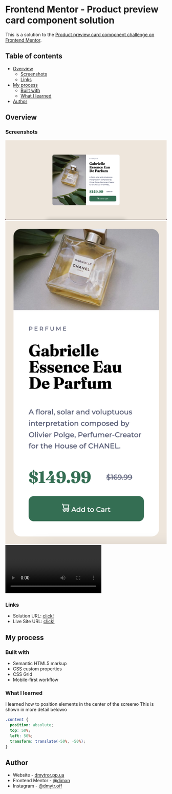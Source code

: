 # Frontend Mentor - Product preview card component solution

This is a solution to the [Product preview card component challenge on Frontend Mentor](https://www.frontendmentor.io/challenges/product-preview-card-component-GO7UmttRfa).

## Table of contents

- [Overview](#overview)
  - [Screenshots](#screenshot)
  - [Links](#links)
- [My process](#my-process)
  - [Built with](#built-with)
  - [What I learned](#what-i-learned)
- [Author](#author)

## Overview

### Screenshots

![](./images/screen1.png)
![](./images/screen2.png)
![](./images/screen2.mov)

### Links

- Solution URL: [click!](https://github.com/dimxn/)
- Live Site URL: [click!](https://dimxn.github.io/)

## My process

### Built with

- Semantic HTML5 markup
- CSS custom properties
- CSS Grid
- Mobile-first workflow

### What I learned

I learned how to position elements in the center of the screenю
This is shown in more detail belowю

```css
.content {
  position: absolute;
  top: 50%;
  left: 50%;
  transform: translate(-50%, -50%);
}
```

## Author

- Website - [dmytror.pp.ua](https://www.dmytror.pp.ua/)
- Frontend Mentor - [@dimxn](https://www.frontendmentor.io/profile/dimxn)
- Instagram - [@dmytr.off](https://www.instagram.com/dmytr.off)

